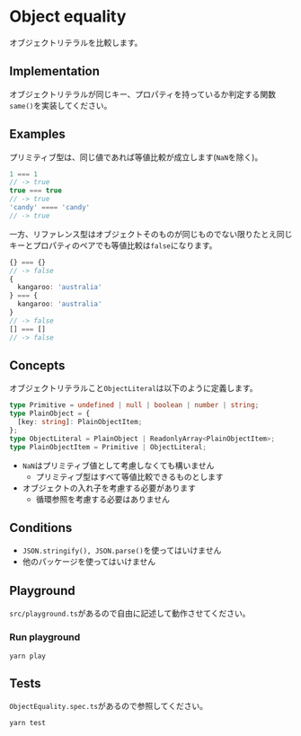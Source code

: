 # Object equality

オブジェクトリテラルを比較します。

## Implementation

オブジェクトリテラルが同じキー、プロパティを持っているか判定する関数`same()`を実装してください。

## Examples

プリミティブ型は、同じ値であれば等値比較が成立します(`NaN`を除く)。

```typescript
1 === 1
// -> true
true === true
// -> true
'candy' ==== 'candy'
// -> true
```

一方、リファレンス型はオブジェクトそのものが同じものでない限りたとえ同じキーとプロパティのペアでも等値比較は`false`になります。

```typescript
{} === {}
// -> false
{
  kangaroo: 'australia'
} === {
  kangaroo: 'australia'
}
// -> false
[] === []
// -> false
```

## Concepts

オブジェクトリテラルこと`ObjectLiteral`は以下のように定義します。

```typescript
type Primitive = undefined | null | boolean | number | string;
type PlainObject = {
  [key: string]: PlainObjectItem;
};
type ObjectLiteral = PlainObject | ReadonlyArray<PlainObjectItem>;
type PlainObjectItem = Primitive | ObjectLiteral;
```

* `NaN`はプリミティブ値として考慮しなくても構いません
    * プリミティブ型はすべて等値比較できるものとします
* オブジェクトの入れ子を考慮する必要があります
    * 循環参照を考慮する必要はありません

## Conditions

* `JSON.stringify(), JSON.parse()`を使ってはいけません
* 他のパッケージを使ってはいけません

## Playground

`src/playground.ts`があるので自由に記述して動作させてください。

### Run playground

```
yarn play
```

## Tests

`ObjectEquality.spec.ts`があるので参照してください。

```
yarn test
```